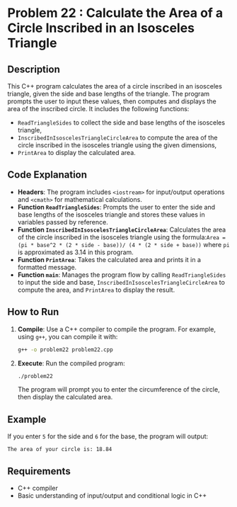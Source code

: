 # Problem 22 : Calculate the Area of a Circle Inscribed in an Isosceles Triangle

## Description
This C++ program calculates the area of a circle inscribed in an isosceles triangle, given the side and base lengths of the triangle. The program prompts the user to input these values, then computes and displays the area of the inscribed circle. It includes the following functions:
- `ReadTriangleSides` to collect the side and base lengths of the isosceles triangle,
- `InscribedInIsoscelesTriangleCircleArea` to compute the area of the circle inscribed in the isosceles triangle using the given dimensions,
- `PrintArea` to display the calculated area.

## Code Explanation

- **Headers**: The program includes `<iostream>` for input/output operations and `<cmath>` for mathematical calculations.
- **Function `ReadTriangleSides`**: Prompts the user to enter the side and base lengths of the isosceles triangle and stores these values in variables passed by reference.
- **Function `InscribedInIsoscelesTriangleCircleArea`**: Calculates the area of the circle inscribed in the isosceles triangle using the formula:`Area = (pi * base^2 * (2 * side - base))/ (4 * (2 * side + base))`
  where `pi` is approximated as 3.14 in this program.
- **Function `PrintArea`**: Takes the calculated area and prints it in a formatted message.
- **Function `main`**: Manages the program flow by calling `ReadTriangleSides` to input the side and base, `InscribedInIsoscelesTriangleCircleArea` to compute the area, and `PrintArea` to display the result.
## How to Run

1. **Compile**: Use a C++ compiler to compile the program. For example, using `g++`, you can compile it with:
   ```bash
   g++ -o problem22 problem22.cpp
   ```
2. **Execute**: Run the compiled program:
   ```bash
   ./problem22
   ```

   The program will prompt you to enter the circumference of the circle, then display the calculated area.

## Example

If you enter `5` for the side and `6` for the base, the program will output:
```
The area of your circle is: 18.84
```

## Requirements
- C++ compiler
- Basic understanding of input/output and conditional logic in C++

